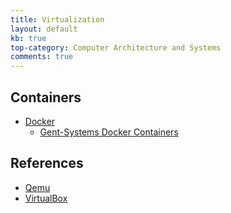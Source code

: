 ```yaml
---
title: Virtualization
layout: default
kb: true
top-category: Computer Architecture and Systems
comments: true
---
```


## Containers

* [Docker](https://www.docker.com/)
  + [Gent-Systems Docker Containers](https://hub.docker.com/u/gentsystems/)


## References

* [Qemu](http://wiki.qemu-project.org/Main_Page)
* [VirtualBox](https://www.virtualbox.org/wiki/VirtualBox)

